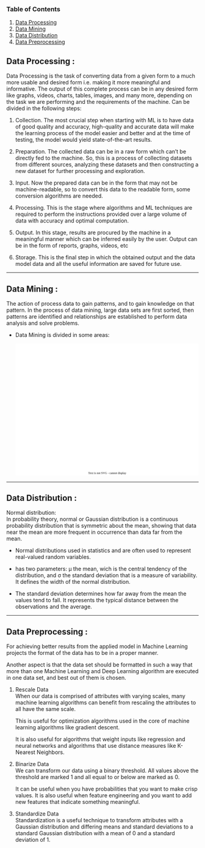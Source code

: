 ### Table of Contents
1. [Data Processing](#data-processing)
2. [Data Mining](#data-mining)
3. [Data Distribution](#data-distribution)
4. [Data Preprocessing](#data-preprocessing)

## **Data Processing** :
Data Processing is the task of converting data from a given form to a much more usable and desired form i.e. making it more meaningful and informative. The output of this complete process can be in any desired form like graphs, videos, charts, tables, images, and many more, depending on the task we are performing and the requirements of the machine. Can be divided in the following steps:

1. Collection.
The most crucial step when starting with ML is to have data of good quality and accuracy, high-quality and accurate data will make the learning process of the model easier and better and at the time of testing, the model would yield state-of-the-art results. 

2. Preparation.
The collected data can be in a raw form which can’t be directly fed to the machine. So, this is a process of collecting datasets from different sources, analyzing these datasets and then constructing a new dataset for further processing and exploration. 

3. Input. 
Now the prepared data can be in the form that may not be machine-readable, so to convert this data to the readable form, some conversion algorithms are needed.

4. Processing. 
This is the stage where algorithms and ML techniques are required to perform the instructions provided over a large volume of data with accuracy and optimal computation.

5. Output.
In this stage, results are procured by the machine in a meaningful manner which can be inferred easily by the user. Output can be in the form of reports, graphs, videos, etc

6. Storage. 
This is the final step in which the obtained output and the data model data and all the useful information are saved for future use.
----

## **Data Mining** :  
The action of process data to gain patterns, and to gain knowledge on that pattern. In the process of data mining, large data sets are first sorted, then patterns are identified and relationships are established to perform data analysis and solve problems.

* Data Mining is divided in some areas:

  <center> <img src="./../../Assets/data-mining.drawio.svg"/> </center>
----

## **Data Distribution** :

Normal distribution:  
In probability theory, normal or Gaussian distribution is a continuous probability distribution that is symmetric about the mean, showing that data near the mean are more frequent in occurrence than data far from the mean. 

- Normal distributions used in statistics and are often used to represent real-valued random variables.  
  
- has two parameters: &mu; the mean, wich is the central tendency of the distribution, and &sigma; the standard deviation that is a measure of variability. It defines the width of the normal distribution.
  
- The standard deviation determines how far away from the mean the values tend to fall. It represents the typical distance between the observations and the average.
----

## **Data Preprocessing** :

For achieving better results from the applied model in Machine Learning projects the format of the data has to be in a proper manner. 

Another aspect is that the data set should be formatted in such a way that more than one Machine Learning and Deep Learning algorithm are executed in one data set, and best out of them is chosen.

1. Rescale Data  
   When our data is comprised of attributes with varying scales, many machine learning algorithms can benefit from rescaling the attributes to all have the same scale.

   This is useful for optimization algorithms used in the core of machine learning algorithms like gradient descent.

   It is also useful for algorithms that weight inputs like regression and neural networks and algorithms that use distance measures like K-Nearest Neighbors.

2. Binarize Data  
   We can transform our data using a binary threshold. All values above the threshold are marked 1 and all equal to or below are marked as 0.
   
   It can be useful when you have probabilities that you want to make crisp values. It is also useful when feature engineering and you want to add new features that indicate something meaningful.

3. Standardize Data  
   Standardization is a useful technique to transform attributes with a Gaussian distribution and differing means and standard deviations to a standard Gaussian distribution with a mean of 0 and a standard deviation of 1.
